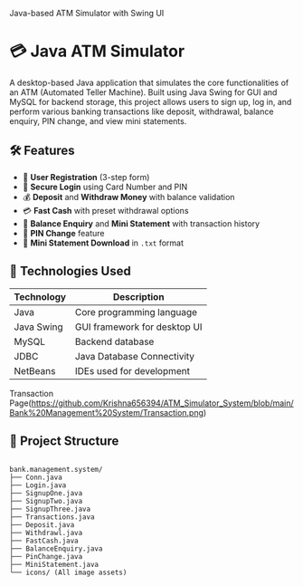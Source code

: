 Java-based ATM Simulator with Swing UI
# 💳 Java ATM Simulator

A desktop-based Java application that simulates the core functionalities of an ATM (Automated Teller Machine). Built using Java Swing for GUI and MySQL for backend storage, this project allows users to sign up, log in, and perform various banking transactions like deposit, withdrawal, balance enquiry, PIN change, and view mini statements.

## 🛠️ Features

- 🔐 **User Registration** (3-step form)
- 🔑 **Secure Login** using Card Number and PIN
- 💰 **Deposit** and **Withdraw Money** with balance validation
- 💳 **Fast Cash** with preset withdrawal options
- 🧾 **Balance Enquiry** and **Mini Statement** with transaction history
- 🔄 **PIN Change** feature
- 🧾 **Mini Statement Download** in `.txt` format

## 🧩 Technologies Used

| Technology      | Description                   |
|----------------|-------------------------------|
| Java           | Core programming language     |
| Java Swing     | GUI framework for desktop UI  |
| MySQL          | Backend database              |
| JDBC           | Java Database Connectivity    |
|NetBeans | IDEs used for development |

Transaction Page(https://github.com/Krishna656394/ATM_Simulator_System/blob/main/Bank%20Management%20System/Transaction.png)



## 📁 Project Structure

```bash<img width="1110" height="963" alt="Transaction" src="https://github.com/user-attachments/assets/4053d3f7-26e8-46c4-8b3d-00e6c87ba28b" />

bank.management.system/
├── Conn.java
├── Login.java
├── SignupOne.java
├── SignupTwo.java
├── SignupThree.java
├── Transactions.java
├── Deposit.java
├── Withdrawl.java
├── FastCash.java
├── BalanceEnquiry.java
├── PinChange.java
├── MiniStatement.java
└── icons/ (All image assets)

